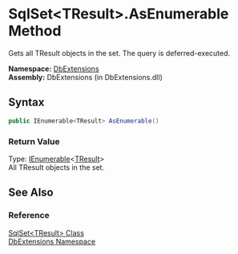 SqlSet&lt;TResult>.AsEnumerable Method
======================================
Gets all TResult objects in the set. The query is deferred-executed.

**Namespace:** [DbExtensions][1]  
**Assembly:** DbExtensions (in DbExtensions.dll)

Syntax
------

```csharp
public IEnumerable<TResult> AsEnumerable()
```

### Return Value
Type: [IEnumerable][2]&lt;[TResult][3]>  
All TResult objects in the set.

See Also
--------

### Reference
[SqlSet&lt;TResult> Class][3]  
[DbExtensions Namespace][1]  

[1]: ../README.md
[2]: http://msdn.microsoft.com/en-us/library/9eekhta0
[3]: README.md